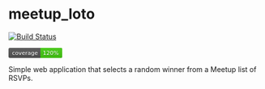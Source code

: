 # meetup_loto

[![Build Status](https://secure.travis-ci.org/ghislainbourgeois/meetup_loto.png?branch=master)](http://travis-ci.org/ghislainbourgeois/meetup_loto)
<!--[![Coverage Status](https://coveralls.io/repos/github/ghislainbourgeois/meetup_loto/badge.svg?branch=master)](https://coveralls.io/github/ghislainbourgeois/meetup_loto?branch=master) -->

<svg xmlns="http://www.w3.org/2000/svg" width="106" height="20"><linearGradient id="a" x2="0" y2="100%"><stop offset="0" stop-color="#bbb" stop-opacity=".1"/>
<stop offset="1" stop-opacity=".1"/>
</linearGradient>
<rect rx="3" width="106" height="20" fill="#555"/>
<rect rx="3" x="63" width="43" height="20" fill="#4c1"/><path fill="#4c1" d="M63 0h4v20h-4z"/>
<rect rx="3" width="106" height="20" fill="url(#a)"/>
<g fill="#fff" text-anchor="middle" font-family="DejaVu Sans,Verdana,Geneva,sans-serif" font-size="11">
<text x="32.5" y="15" fill="#010101" fill-opacity=".3">coverage</text>
<text x="32.5" y="14">coverage</text>
<text x="83.5" y="15" fill="#010101" fill-opacity=".3">120%</text>
<text x="83.5" y="14">120%</text>
</g>
</svg>

Simple web application that selects a random winner from a Meetup list of
RSVPs.
